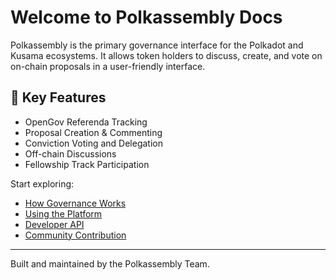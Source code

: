 # Welcome to Polkassembly Docs

Polkassembly is the primary governance interface for the Polkadot and Kusama ecosystems. It allows token holders to discuss, create, and vote on on-chain proposals in a user-friendly interface.

## 📌 Key Features

- OpenGov Referenda Tracking
- Proposal Creation & Commenting
- Conviction Voting and Delegation
- Off-chain Discussions
- Fellowship Track Participation

Start exploring:
- [How Governance Works](governance.md)
- [Using the Platform](user-guide.md)
- [Developer API](developers.md)
- [Community Contribution](contributing.md)

---
Built and maintained by the Polkassembly Team.
